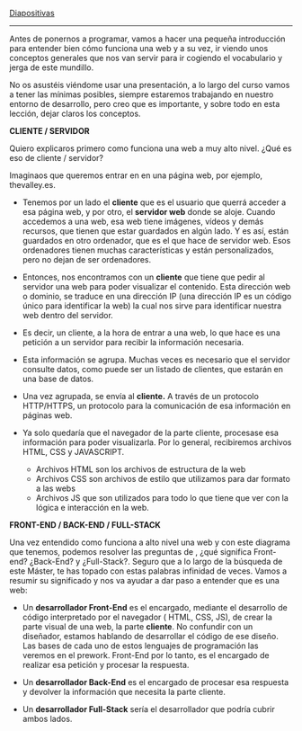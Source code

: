 [Diapositivas](https://github.com/The-Valley-School/preworl-s1-introduccion-y-setup/blob/bd23b9f71c35f4600022a9c6116c3eeae9dac3da/resources/setup-mac.pdf)
***

Antes de ponernos a programar, vamos a hacer una pequeña introducción para entender bien cómo funciona una web y a su vez, ir viendo unos conceptos generales que nos van servir para ir cogiendo el vocabulario y jerga de este mundillo.

No os asustéis viéndome usar una presentación, a lo largo del curso vamos a tener las mínimas posibles, siempre estaremos trabajando en nuestro entorno de desarrollo, pero creo que es importante, y sobre todo en esta lección, dejar claros los conceptos.

**CLIENTE / SERVIDOR**

Quiero explicaros primero como funciona una web a muy alto nivel. ¿Qué es eso de cliente / servidor? 

Imaginaos que queremos entrar en en una página web, por ejemplo, thevalley.es.

- Tenemos por un lado el **cliente**  que es el usuario que querrá acceder a esa página web, y por otro, el **servidor web** donde se aloje. Cuando accedemos a una web, esa web tiene imágenes, vídeos y demás recursos, que tienen que estar guardados en algún lado. Y es así, están guardados en otro ordenador, que es el que hace de servidor web. Esos ordenadores tienen muchas características y están personalizados, pero no dejan de ser ordenadores.

- Entonces, nos encontramos con un **cliente** que tiene que pedir al servidor una web para poder visualizar el contenido. Esta dirección web o dominio, se traduce en una dirección IP (una dirección IP es un código único para identificar la web) la cual nos sirve para identificar nuestra web dentro del servidor.

- Es decir, un cliente, a la hora de entrar a una web, lo que hace es una petición a un servidor para recibir la información necesaria.

- Esta información se agrupa. Muchas veces es necesario que el servidor consulte datos, como puede ser un listado de clientes, que estarán en una base de datos.

- Una vez agrupada, se envía al **cliente.** A través de un protocolo HTTP/HTTPS, un protocolo para la comunicación de esa información en páginas web.

- Ya solo quedaría que el navegador de la parte cliente, procesase esa información para poder visualizarla. Por lo general, recibiremos archivos HTML, CSS y JAVASCRIPT.
    - Archivos HTML son los archivos de estructura de la web
    - Archivos CSS son archivos de estilo que utilizamos para dar formato a las webs
    - Archivos JS que son utilizados para todo lo que tiene que ver con la lógica e interacción en la web.

**FRONT-END / BACK-END / FULL-STACK**

Una vez entendido como funciona a alto nivel una web y con este diagrama que tenemos, podemos resolver las preguntas de , ¿qué significa Front-end? ¿Back-End? y ¿Full-Stack?. Seguro que a lo largo de la búsqueda de este Máster, te has topado con estas palabras infinidad de veces. Vamos a resumir su significado y nos va ayudar a dar paso a entender que es una web:

- Un **desarrollador Front-End** es el encargado, mediante el desarrollo de código interpretado por el navegador ( HTML, CSS, JS), de crear la parte visual de una web, la parte **cliente**. No confundir con un diseñador, estamos hablando de desarrollar el código de ese diseño. Las bases de cada uno de estos lenguajes de programación las veremos en el prework. Front-End por lo tanto, es el encargado de realizar esa petición y procesar la respuesta.

- Un **desarrollador Back-End** es el encargado de procesar esa respuesta y devolver la información que necesita la parte cliente.

- Un **desarrollador Full-Stack** sería el desarrollador que podría cubrir ambos lados.
